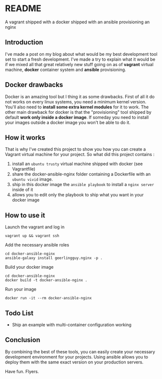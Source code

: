README
======

A vagrant shipped with a docker shipped with an ansible provisioning an nginx

Introduction
------------

I've made a post on my blog about what would be my best development tool set to start a fresh development. I've made a try to explain what it would be if we mixed all that great relatively new stuff going on as of **vagrant** virtual machine, **docker** container system and **ansible** provisioning.

Docker drawbacks
----------------

Docker is an amazing tool but I thing it as some drawbacks. First of all it do not works on every linux systems, you need a minimum kernel version. You'll also need to **install some extra kernel modules** for it to work. The other main drawback for docker is that the "provisioning" tool shipped by default **work only inside a docker image**. If someday you need to install your images outside a docker image you won't be able to do it.

How it works
------------

That is why I've created this project to show you how you can create a Vagrant virtual machine for your project. So what did this project contains :
  1. install an ``ubuntu trusty`` virtual machine shipped with docker (see Vagrantfile)
  2. share the docker-ansible-nginx folder containing a Dockerfile with an ``ubuntu vivid`` image.
  3. ship in this docker image the ``ansible playbook`` to install a ``nginx server`` inside of it
  4. allows you to edit only the playbook to ship what you want in your docker image

How to use it
-------------

Launch the vagrant and log in

```
vagrant up && vagrant ssh
```

Add the necessary ansible roles

```
cd docker-ansible-nginx
ansible-galaxy install geerlingguy.nginx -p .
```

Build your docker image

```
cd docker-ansible-nginx
docker build -t docker-ansible-nginx .
```

Run your image

```
docker run -it --rm docker-ansible-nginx
```

Todo List
---------

 - Ship an example with multi-container configuration working

Conclusion
----------

By combining the best of these tools, you can easily create your necessary development environment for your projects. Using ansible allows you to deploy them with the same exact version on your production servers.

Have fun. Flyers.
